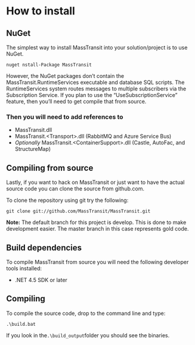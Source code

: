 # How to install

## NuGet

The simplest way to install MassTransit into your solution/project is to use NuGet.

```
nuget nstall-Package MassTransit
```

However, the NuGet packages don’t contain the MassTransit.RuntimeServices executable and database SQL scripts. The RuntimeServices system routes messages to multiple subscribers via the Subscription Service. If you plan to use the “UseSubscriptionService” feature, then you’ll need to get compile that from source.

### Then you will need to add references to

* MassTransit.dll
* MassTransit.&lt;Transport&gt;.dll \(RabbitMQ and Azure Service Bus\)
* *Optionally* MassTransit.&lt;ContainerSupport&gt;.dll \(Castle, AutoFac, and StructureMap\)

## Compiling from source

Lastly, if you want to hack on MassTransit or just want to have the actual source code you can clone the source from github.com.

To clone the repository using git try the following:

```
git clone git://github.com/MassTransit/MassTransit.git

```

**Note:** The default branch for this project is develop. This is done to make development easier. The master branch in this case represents gold code.

## Build dependencies

To compile MassTransit from source you will need the following developer tools installed:

 - .NET 4.5 SDK or later

## Compiling

To compile the source code, drop to the command line and type:

```
.\build.bat

```

If you look in the`.\build_output`folder you should see the binaries.

